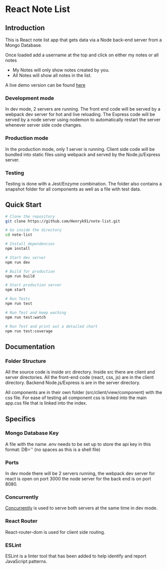 
# React Note List

## Introduction

This is React note list app that gets data via a Node back-end server from a Mongo Database.

Once loaded add a username at the top and click on either my notes or all notes

- My Notes will only show notes created by you.
- All Notes will show all notes in the list.

A live demo version can be found [here](https://henryk91-note.glitch.me) 

### Development mode

In dev mode, 2 servers are running. The front end code will be served by a webpack dev server for hot and live reloading. The Express code will be served by a node server using nodemon to automatically restart the server whenever server side code changes.

### Production mode

In the production mode, only 1 server is running. Client side code will be bundled into static files using webpack and served by the Node.js/Express server.

### Testing

Testing is done with a Jest/Enzyme combination. The folder also contains a snapshot folder for all components as well as a file with test data.

## Quick Start

```bash
# Clone the repository
git clone https://github.com/Henryk91/note-list.git

# Go inside the directory
cd note-list

# Install dependencies
npm install

# Start dev server
npm run dev

# Build for production
npm run build

# Start production server
npm start

# Run Tests
npm run test

# Run Test and keep waching
npm run test:watch

# Run Test and print out a detailed chart 
npm run test:coverage

```

## Documentation

### Folder Structure

All the source code is inside src directory. Inside src there are client and server directories. All the front-end code (react, css, js) are in the client directory. Backend Node.js/Express is are in the server directory.

All components are in their own folder (src/client/view/component) with the css file. For ease of testing all component css is linked into the main app.css file that is linked into the index.

## Specifics

### Mongo Database Key

A file with the name .env needs to be set up to store the api key in this format: DB='<url-with-username-and-password>' (no spaces as this is a shell file)

### Ports

In dev mode there will be 2 servers running, the webpack dev server for react is open on port 3000
the node server for the back end is on port 8080.

### Concurrently

[Concurrently](https://github.com/kimmobrunfeldt/concurrently) is used to serve both servers at the same time in dev mode.

### React Router

React-router-dom is used for client side routing.

### ESLint

ESLint is a linter tool that has been added to help identify and report JavaScript patterns.
